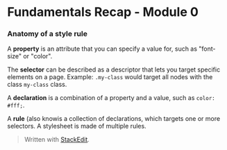 
# Fundamentals Recap - Module 0

### Anatomy of a style rule

A **property** is an attribute that you can specify a value for, such as "font-size" or "color".

The **selector** can be described as a descriptor that lets you target specific elements on a page. Example: `.my-class` would target all nodes with the class `my-class` class.

A **declaration** is a combination of a property and a value, such as `color: #fff;`.

A **rule** (also knowis a collection of declarations, which targets one or more selectors. A stylesheet is made of multiple rules.

> Written with [StackEdit](https://stackedit.io/).
<!--stackedit_data:
eyJoaXN0b3J5IjpbMjY2Njk5MTNdfQ==
-->